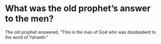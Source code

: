 # What was the old prophet’s answer to the men?

The old prophet answered, “This is the man of God who was disobedient to the word of Yahweh.”
